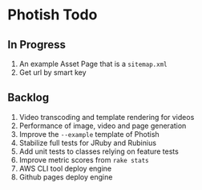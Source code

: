 # Photish Todo

## In Progress

1. An example Asset Page that is a `sitemap.xml`
1. Get url by smart key

## Backlog

1. Video transcoding and template rendering for videos
1. Performance of image, video and page generation
1. Improve the `--example` template of Photish
1. Stabilize full tests for JRuby and Rubinius
1. Add unit tests to classes relying on feature tests
1. Improve metric scores from `rake stats`
1. AWS CLI tool deploy engine
1. Github pages deploy engine
